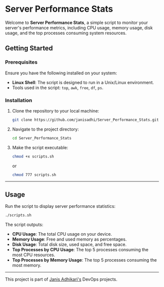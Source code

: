 
# Server Performance Stats

Welcome to **Server Performance Stats**, a simple script to monitor your server's performance metrics, including CPU usage, memory usage, disk usage, and the top processes consuming system resources.


## Getting Started

### Prerequisites

Ensure you have the following installed on your system:
- **Linux Shell**: The script is designed to run in a Unix/Linux environment.
- Tools used in the script: `top`, `awk`, `free`, `df`, `ps`.

### Installation

1. Clone the repository to your local machine:
   ```sh
   git clone https://github.com/janisadhi/Server_Performance_Stats.git
   ```
  

2. Navigate to the project directory:
   ```sh
   cd Server_Performance_Stats
   ```

3. Make the script executable:
   ```sh
   chmod +x scripts.sh
   ```
   or
   ```sh
   chmod 777 scripts.sh
   ```

---

## Usage

Run the script to display server performance statistics:
```sh
./scripts.sh
```

The script outputs:
- **CPU Usage**: The total CPU usage on your device.
- **Memory Usage**: Free and used memory as percentages.
- **Disk Usage**: Total disk size, used space, and free space.
- **Top Processes by CPU Usage**: The top 5 processes consuming the most CPU resources.
- **Top Processes by Memory Usage**: The top 5 processes consuming the most memory.

---

This project is part of [Janis Adhikari's](https://roadmap.sh/projects/server-stats)  DevOps projects.
